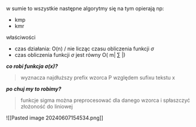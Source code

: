 w sumie to wszystkie następne algorytmy się na tym opierają np:
- kmp
- kmr

właściwości
- czas działania: O(n) / nie licząc czasu obliczenia funkcji $\sigma$ 
- czas obliczenia funkcji $\sigma$ jest równy O( m| $\sum$ |)

***co robi funkcja $\sigma(x)$?***
> wyznacza najdłuższy prefix wzorca P względem sufixu tekstu x

 ***po chuj my to robimy?***
>  funkcje sigma można preprocesować dla danego wzorca i spłaszczyć złożoność do liniowej


![[Pasted image 20240607154534.png]]

